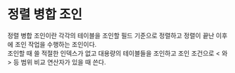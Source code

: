 # 정렬 병합 조인
정렬 병합 조인이란 각각의 테이블을 조인할 필드 기준으로 정렬하고 정렬이 끝난 이후에 조인 작업을 수행하는 조인이다.<br/>
조인할 때 쓸 적절한 인덱스가 없고 대용량의 테이블들을 조인하고 조인 조건으로 < 와 > 등 범위 비교 연산자가 있을 때 쓴다.

